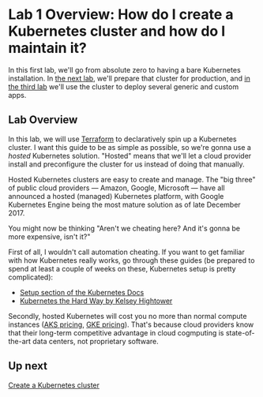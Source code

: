 # Lab 1 Overview: How do I create a Kubernetes cluster and how do I maintain it?

In this first lab, we'll go from absolute zero to having a bare Kubernetes installation. In [the next lab](/labs/lab2/overview.md), we'll prepare that cluster for production, and [in the third lab](/labs/lab3/overview.md) we'll use the cluster to deploy several generic and custom apps.

## Lab Overview

In this lab, we will use [Terraform](/) to declaratively spin up a Kubernetes cluster. I want this guide to be as simple as possible, so we're gonna use a *hosted* Kubernetes solution. "Hosted" means that we'll let a cloud provider install and preconfigure the cluster for us instead of doing that manually.

Hosted Kubernetes clusters are easy to create and manage. The "big three" of public cloud providers — Amazon, Google, Microsoft — have all announced a hosted (managed) Kubernetes platform, with Google Kubernetes Engine being the most mature solution as of late December 2017.

You might now be thinking "Aren't we cheating here? And it's gonna be more expensive, isn't it?"

First of all, I wouldn't call automation cheating. If you want to get familiar with how Kubernetes really works, go through these guides (be prepared to spend at least a couple of weeks on these, Kubernetes setup is pretty complicated):

- [Setup section of the Kubernetes Docs](https://kubernetes.io/docs/setup/)
- [Kubernetes the Hard Way by Kelsey Hightower](https://github.com/kelseyhightower/kubernetes-the-hard-way)

Secondly, hosted Kubernetes will cost you no more than normal compute instances ([AKS pricing](https://azure.microsoft.com/en-us/pricing/details/container-service/), [GKE pricing](https://cloud.google.com/kubernetes-engine/pricing)). That's because cloud providers know that their long-term competitive advantage in cloud cogmputing is state-of-the-art data centers, not proprietary software.

## Up next

[Create a Kubernetes cluster](/labs/lab1/create-cluster.md)
